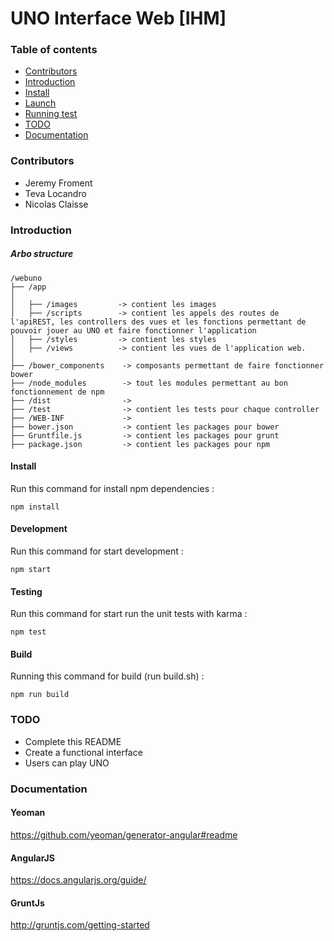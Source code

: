 # UNO Interface Web [IHM]

### Table of contents

- [Contributors](#contributors)
- [Introduction](#introduction)
- [Install](#install)
- [Launch](#launch)
- [Running test](#running-test)
- [TODO](#todo)
- [Documentation](#Documentation)

### Contributors

* Jeremy Froment
* Teva Locandro
* Nicolas Claisse

### Introduction 

##### Arbo structure

```
/webuno
├── /app 
│
│   ├── /images         -> contient les images
│   ├── /scripts        -> contient les appels des routes de l'apiREST, les controllers des vues et les fonctions permettant de pouvoir jouer au UNO et faire fonctionner l'application       
│   ├── /styles         -> contient les styles
│   ├── /views          -> contient les vues de l'application web.
│
├── /bower_components    -> composants permettant de faire fonctionner bower
├── /node_modules        -> tout les modules permettant au bon fonctionnement de npm
├── /dist                -> 
├── /test                -> contient les tests pour chaque controller
├── /WEB-INF             ->
├── bower.json           -> contient les packages pour bower
├── Gruntfile.js         -> contient les packages pour grunt
├── package.json         -> contient les packages pour npm
```

#### Install

Run this command for install npm dependencies :
```
npm install
```

#### Development

Run this command for start development :
```
npm start
```

#### Testing

Run this command for start run the unit tests with karma :
```
npm test
```

#### Build

Running this command for build (run build.sh) :
```
npm run build
```

### TODO

* Complete this README
* Create a functional interface
* Users can play UNO

### Documentation

#### Yeoman

https://github.com/yeoman/generator-angular#readme

#### AngularJS

https://docs.angularjs.org/guide/

#### GruntJs 

http://gruntjs.com/getting-started
